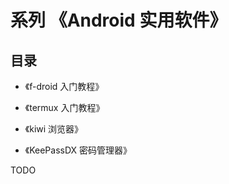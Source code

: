 # 系列 《Android 实用软件》


## 目录

+ 《f-droid 入门教程》

+ 《termux 入门教程》

+ 《kiwi 浏览器》

+ 《KeePassDX 密码管理器》


TODO
